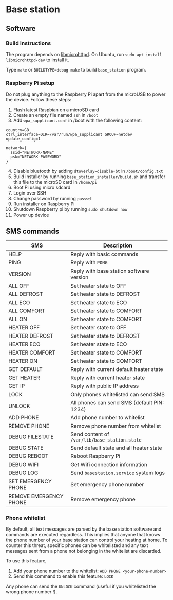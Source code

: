 # Base station

## Software

### Build instructions

The program depends on [libmicrohttpd](https://www.gnu.org/software/libmicrohttpd/).
On Ubuntu, run `sudo apt install libmicrohttpd-dev` to install it.

Type `make` or `BUILDTYPE=debug make` to build `base_station` program.

### Raspberry Pi setup

Do not plug anything to the Raspberry Pi apart from the microUSB to power the device. Follow these steps:

1. Flash latest Raspbian on a microSD card
2. Create an empty file named `ssh` in `/boot`
3. Add `wpa_supplicant.conf` in /boot with the following content:

```
country=GB
ctrl_interface=DIR=/var/run/wpa_supplicant GROUP=netdev
update_config=1

network={
  ssid="NETWORK-NAME"
  psk="NETWORK-PASSWORD"
}
```

4. Disable bluetooth by adding `dtoverlay=disable-bt` in `/boot/config.txt`
5. Build installer by running `base_station_installer/build.sh` and transfer this file to the microSD card in `/home/pi`
6. Boot Pi using micro sdcard
7. Login over SSH
8. Change password by running `passwd`
9. Run installer on Raspberry Pi
10. Shutdown Raspberry pi by running `sudo shutdown now`
11. Power up device

## SMS commands

| SMS                   | Description                                       |
| --------------------- | ------------------------------------------------- |
| HELP                  | Reply with basic commands                         |
| PING                  | Reply with `PONG`                                 |
| VERSION               | Reply with base station software version          |
| ALL OFF               | Set heater state to OFF                           |
| ALL DEFROST           | Set heater state to DEFROST                       |
| ALL ECO               | Set heater state to ECO                           |
| ALL COMFORT           | Set heater state to COMFORT                       |
| ALL ON                | Set heater state to COMFORT                       |
| HEATER <name> OFF     | Set heater <name> state to OFF                    |
| HEATER <name> DEFROST | Set heater <name> state to DEFROST                |
| HEATER <name> ECO     | Set heater <name> state to ECO                    |
| HEATER <name> COMFORT | Set heater <name> state to COMFORT                |
| HEATER <name> ON      | Set heater <name> state to COMFORT                |
| GET DEFAULT           | Reply with current default heater state           |
| GET HEATER <name>     | Reply with current heater state                   |
| GET IP                | Reply with public IP address                      |
| LOCK                  | Only phones whitelisted can send SMS              |
| UNLOCK <pin>          | All phones can send SMS (default PIN: 1234)       |
| ADD PHONE <number>    | Add phone number to whitelist                     |
| REMOVE PHONE <number> | Remove phone number from whitelist                |
| DEBUG FILESTATE       | Send content of `/var/lib/base_station.state`     |
| DEBUG STATE           | Send default state and all heater state           |
| DEBUG REBOOT          | Reboot Raspberry Pi                               |
| DEBUG WIFI            | Get Wifi connection information                   |
| DEBUG LOG             | Send `basestation.service` system logs            |
| SET EMERGENCY PHONE <number> | Set emergency phone number                 |
| REMOVE EMERGENCY PHONE | Remove emergency phone                           |

### Phone whitelist

By default, all text messages are parsed by the base station software and commands are executed regardless. This implies that anyone that knows the phone number of your base station can control your heating at home. To counter this threat, specific phones can be whitelisted and any text messages sent from a phone not belonging in the whitelist are discarded.

To use this feature,

1. Add your phone number to the whitelist: `ADD PHONE <your-phone-number>`
2. Send this command to enable this feature: `LOCK`

Any phone can send the `UNLOCK` command (useful if you whitelisted the wrong phone number !).

